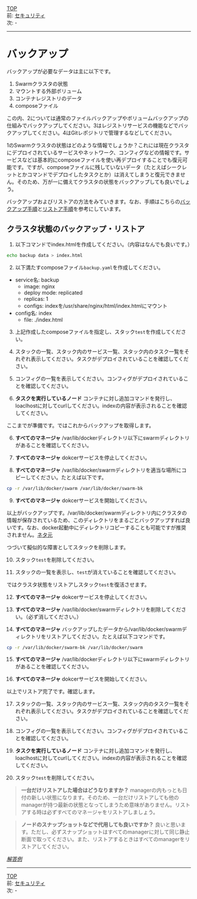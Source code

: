 [TOP](../README.md)   
前: [セキュリティ](./swarm-security.md)  
次: -  

---

# バックアップ

バックアップが必要なデータは主に以下です。

1. Swarmクラスタの状態
2. マウントする外部ボリューム
3. コンテナレジストリのデータ
4. composeファイル

この内、2については通常のファイルバックアップやボリュームバックアップの仕組みでバックアップしてください。3はレジストリサービスの機能などでバックアップしてください。4はGitレポジトリで管理するなどしてください。

1のSwarmクラスタの状態はどのような情報でしょうか？これには現在クラスタにデプロイされているサービスやネットワーク、コンフィグなどの情報です。サービスなどは基本的にcomposeファイルを使い再デプロイすることでも復元可能です。ですが、composeファイルに残していないデータ（たとえばシークレットとかコマンドでデプロイしたタスクとか）は消えてしまうと復元できません。そのため、万が一に備えてクラスタの状態をバックアップしても良いでしょう。

バックアップおよびリストアの方法をみていきます。なお、手順はこちらの[バックアップ手順](https://docs.docker.com/engine/swarm/admin_guide/#back-up-the-swarm)と[リストア手順](https://docs.docker.com/engine/swarm/admin_guide/#restore-from-a-backup)を参考にしています。

## クラスタ状態のバックアップ・リストア

1. 以下コマンドでindex.htmlを作成してください。（内容はなんでも良いです。）

``` sh
echo backup data > index.html
```

2. 以下満たすcomposeファイル`backup.yaml`を作成してください。

- service名: backup
  - image: nginx
  - deploy mode: replicated
  - replicas: 1
  - configs: indexを/usr/share/nginx/html/index.htmlにマウント
- config名: index
  - file: ./index.html

3. 上記作成したcomposeファイルを指定し、スタック`test`を作成してください。

4. スタックの一覧、スタック内のサービス一覧、スタック内のタスク一覧をそれぞれ表示してください。タスクがデプロイされていることを確認してください。

5. コンフィグの一覧を表示してください。コンフィグがデプロイされていることを確認してください。

5. **タスクを実行しているノード** コンテナに対し追加コマンドを発行し、loaclhostに対してcurlしてください。indexの内容が表示されることを確認してください。

ここまでが準備です。ではこれからバックアップを取得します。

6. **すべてのマネージャ** /var/lib/dockerディレクトリ以下にswarmディレクトリがあることを確認してください。

7. **すべてのマネージャ** dokcerサービスを停止してください。

8. **すべてのマネージャ** /var/lib/docker/swarmディレクトリを適当な場所にコピーしてください。たとえば以下です。

``` sh
cp -r /var/lib/docker/swarm /var/lib/docker/swarm-bk
```

9. **すべてのマネージャ** dokcerサービスを開始してください。

以上がバックアップです。/var/lib/docker/swarmディレクトリ内にクラスタの情報が保存されているため、このディレクトリをまるごとバックアップすれば良いです。なお、docker起動中にディレクトリコピーすることも可能ですが推奨されません。[ネタ元](https://docs.docker.com/engine/swarm/admin_guide/#back-up-the-swarm)

つづいて擬似的な障害としてスタックを削除します。

10.  スタック`test`を削除してください。

11.  スタックの一覧を表示し、`test`が消えていることを確認してください。

ではクラスタ状態をリストアしスタック`test`を復活させます。

12. **すべてのマネージャ** dokcerサービスを停止してください。

13. **すべてのマネージャ** /var/lib/docker/swarmディレクトリを削除してください。（必ず消してください。）

14. **すべてのマネージャ** バックアップしたデータから/var/lib/docker/swarmディレクトリをリストアしてください。たとえば以下コマンドです。

``` sh
cp -r /var/lib/docker/swarm-bk /var/lib/docker/swarm
```

15. **すべてのマネージャ** /var/lib/dockerディレクトリ以下にswarmディレクトリがあることを確認してください。

16. **すべてのマネージャ** dokcerサービスを開始してください。

以上でリストア完了です。確認します。

17. スタックの一覧、スタック内のサービス一覧、スタック内のタスク一覧をそれぞれ表示してください。タスクがデプロイされていることを確認してください。

18. コンフィグの一覧を表示してください。コンフィグがデプロイされていることを確認してください。

19. **タスクを実行しているノード** コンテナに対し追加コマンドを発行し、loaclhostに対してcurlしてください。indexの内容が表示されることを確認してください。

20. スタック`test`を削除してください。

> **一台だけリストアした場合はどうなりますか？**
> managerの内もっとも日付の新しい状態になります。そのため、一台だけリストアしても他のmanagerが持つ最新の状態となってしまうため意味がありません。リストアする時は必ずすべてのマネージャをリストアしましょう。

> **ノードのスナップショットなどで代用しても良いですか？**
> 良いと思います。ただし、必ずスナップショットはすべてのmanagerに対して同じ静止断面で取ってください。また、リストアするときはすべてのmanagerをリストアしてください。

*[解答例](./.ans/swarm-backup.md)*

---

[TOP](../README.md)   
前: [セキュリティ](./swarm-security.md)  
次: -  
